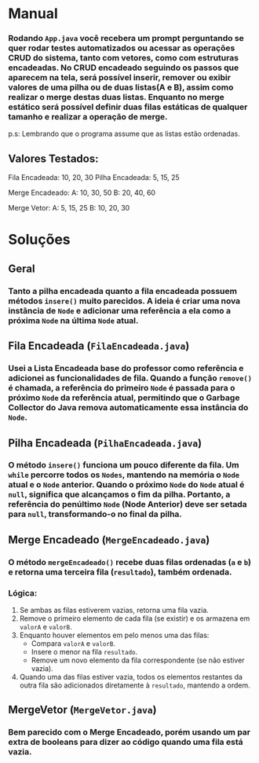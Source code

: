 # Manual  
### Rodando `App.java` você recebera um prompt perguntando se quer rodar testes automatizados ou acessar as operações CRUD do sistema, tanto com vetores, como com estruturas encadeadas. No CRUD encadeado seguindo os passos que aparecem na tela, será possível inserir, remover ou exibir valores de uma pilha ou de duas listas(A e B), assim como realizar o merge destas duas listas. Enquanto no merge estático será possível definir duas filas estáticas de qualquer tamanho e realizar a operação de merge.

p.s: Lembrando que o programa assume que as listas estão ordenadas.

## Valores Testados:
Fila Encadeada: 10, 20, 30
Pilha Encadeada: 5, 15, 25

Merge Encadeado:
A: 10, 30, 50
B: 20, 40, 60

Merge Vetor:
A: 5, 15, 25
B: 10, 20, 30

# Soluções  
## Geral  
### Tanto a pilha encadeada quanto a fila encadeada possuem métodos `insere()` muito parecidos. A ideia é criar uma nova instância de `Node` e adicionar uma referência a ela como a próxima `Node` na última `Node` atual.  

## Fila Encadeada (`FilaEncadeada.java`)  
### Usei a Lista Encadeada base do professor como referência e adicionei as funcionalidades de fila. Quando a função `remove()` é chamada, a referência do primeiro `Node` é passada para o próximo `Node` da referência atual, permitindo que o Garbage Collector do Java remova automaticamente essa instância do `Node`.  

## Pilha Encadeada (`PilhaEncadeada.java`)  
### O método `insere()` funciona um pouco diferente da fila. Um `while` percorre todos os `Nodes`, mantendo na memória o `Node` atual e o `Node` anterior. Quando o próximo `Node` do `Node` atual é `null`, significa que alcançamos o fim da pilha. Portanto, a referência do penúltimo `Node` (Node Anterior) deve ser setada para `null`, transformando-o no final da pilha.  

## Merge Encadeado (`MergeEncadeado.java`)  
### O método `mergeEncadeado()` recebe duas filas ordenadas (`a` e `b`) e retorna uma terceira fila (`resultado`), também ordenada.  

### Lógica:  
1. Se ambas as filas estiverem vazias, retorna uma fila vazia.  
2. Remove o primeiro elemento de cada fila (se existir) e os armazena em `valorA` e `valorB`.  
3. Enquanto houver elementos em pelo menos uma das filas:  
   - Compara `valorA` e `valorB`.  
   - Insere o menor na fila `resultado`.  
   - Remove um novo elemento da fila correspondente (se não estiver vazia).  
4. Quando uma das filas estiver vazia, todos os elementos restantes da outra fila são adicionados diretamente à `resultado`, mantendo a ordem.

## MergeVetor (`MergeVetor.java`)
### Bem parecido com o Merge Encadeado, porém usando um par extra de booleans para dizer ao código quando uma fila está vazia.
